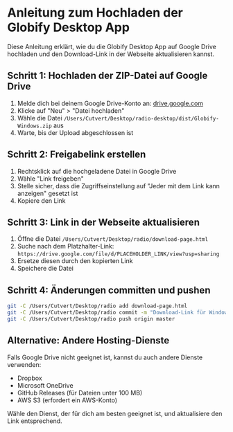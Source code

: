 # Anleitung zum Hochladen der Globify Desktop App

Diese Anleitung erklärt, wie du die Globify Desktop App auf Google Drive hochladen und den Download-Link in der Webseite aktualisieren kannst.

## Schritt 1: Hochladen der ZIP-Datei auf Google Drive

1. Melde dich bei deinem Google Drive-Konto an: [drive.google.com](https://drive.google.com)
2. Klicke auf "Neu" > "Datei hochladen"
3. Wähle die Datei `/Users/Cutvert/Desktop/radio-desktop/dist/Globify-Windows.zip` aus
4. Warte, bis der Upload abgeschlossen ist

## Schritt 2: Freigabelink erstellen

1. Rechtsklick auf die hochgeladene Datei in Google Drive
2. Wähle "Link freigeben"
3. Stelle sicher, dass die Zugriffseinstellung auf "Jeder mit dem Link kann anzeigen" gesetzt ist
4. Kopiere den Link

## Schritt 3: Link in der Webseite aktualisieren

1. Öffne die Datei `/Users/Cutvert/Desktop/radio/download-page.html`
2. Suche nach dem Platzhalter-Link: `https://drive.google.com/file/d/PLACEHOLDER_LINK/view?usp=sharing`
3. Ersetze diesen durch den kopierten Link
4. Speichere die Datei

## Schritt 4: Änderungen committen und pushen

```bash
git -C /Users/Cutvert/Desktop/radio add download-page.html
git -C /Users/Cutvert/Desktop/radio commit -m "Download-Link für Windows-Version aktualisiert"
git -C /Users/Cutvert/Desktop/radio push origin master
```

## Alternative: Andere Hosting-Dienste

Falls Google Drive nicht geeignet ist, kannst du auch andere Dienste verwenden:

- Dropbox
- Microsoft OneDrive
- GitHub Releases (für Dateien unter 100 MB)
- AWS S3 (erfordert ein AWS-Konto)

Wähle den Dienst, der für dich am besten geeignet ist, und aktualisiere den Link entsprechend.
